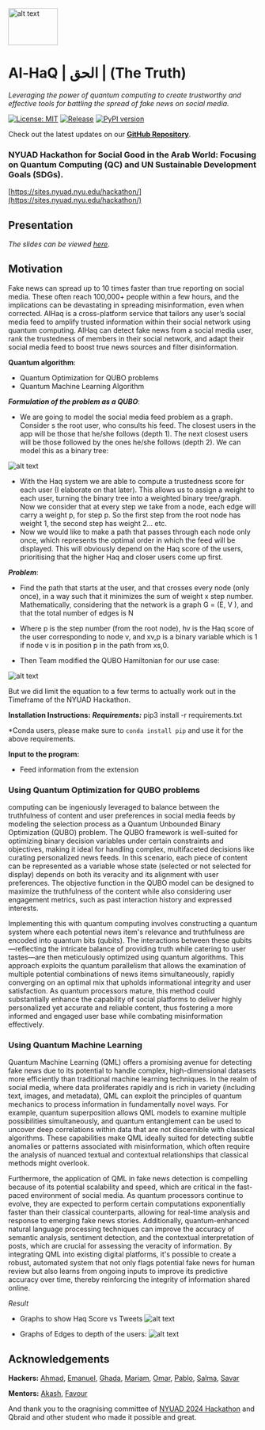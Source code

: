 <!-- <a href="url"><img src="https://github.com/Haq-Lense/Al-HaQ/blob/main/img/Al-HaQ%20logo%20white.png" allign="center" height="150" width="150" ></a>

[![Al-HaQ Logo](https://github.com/Haq-Lense/Al-HaQ/img/Al_HaQ_logo_white.png)](https://github.com/Haq-Lense/Al-HaQ) -->

<img src="./img/Al-HaQ_logo.png" alt="alt text" width="100" height="75"/>



# Al-HaQ | الحق | (The Truth)

_Leveraging the power of quantum computing to create trustworthy and effective tools for battling the spread of fake news on social media._

[![License: MIT](https://img.shields.io/badge/License-MIT-yellow.svg)](https://opensource.org/licenses/MIT)
[![Release](https://img.shields.io/github/release/Haq-Lense/Al-HaQ.svg?style=popout-square)](https://github.com/Haq-Lense/Al-HaQ/releases)
[![PyPI version](https://badge.fury.io/py/package-name.svg)](https://pypi.org/project/Al-HaQ/)


<!--[![](https://img.shields.io/pypi/dm/qatrah.svg?style=popout-square)](https://pypi.org/project/qatrah/)-->

Check out the latest updates on our [**GitHub Repository**](https://github.com/Haq-Lense/Al-HaQ).

### NYUAD Hackathon for Social Good in the Arab World: Focusing on Quantum Computing (QC) and UN Sustainable Development Goals (SDGs).

[https://sites.nyuad.nyu.edu/hackathon/](https://sites.nyuad.nyu.edu/hackathon/)

## Presentation

_The slides can be viewed [here](https://www.canva.com/design/DAGDmjJBkM8/WADayAoPQzvoAcPfsHyGAQ/view)._


## Motivation

Fake news can spread up to 10 times faster than true reporting on social media. These often reach 100,000+ people within a few hours, and the implications can be devastating in spreading misinformation, even when corrected. AlHaq is a cross-platform service that tailors any user’s social media feed to amplify trusted information within their social network using quantum computing. AlHaq can detect fake news from a social media user, rank the trustedness of members in their social network, and adapt their social media feed to boost true news sources and filter disinformation.

**Quantum algorithm**:

- Quantum Optimization for QUBO problems
- Quantum Machine Learning Algorithm

***Formulation of the problem as a QUBO***:
- We are going to model the social media feed problem as a graph. Consider s the root user, who consults his feed. The closest users in the app will be those that he/she follows (depth 1). The next closest users will be those followed by the ones he/she follows (depth 2). We can model this as a binary tree:

![alt text](./img/BinayTreeofNodeofUsers.png)

- With the Haq system we are able to compute a trustedness score for each user (I elaborate on that later). This allows us to assign a weight to each user, turning the binary tree into a weighted binary tree/graph. Now we consider that at every step we take from a node, each edge will carry a weight p, for step p. So the first step from the root node has weight 1, the second step has weight 2... etc. 
- Now we would like to make a path that passes through each node only once, which represents the optimal order in which the feed will be displayed. This will obviously depend on the Haq score of the users, prioritising that the higher Haq and closer users come up first.

***Problem***:
- Find the path that starts at the user, and that crosses every node (only once), in a way such that it minimizes the sum of weight x step number.
Mathematically, considering that the network is a graph G = (E, V ), and that the total number of edges is N


- Where p is the step number (from the root node), hv is the Haq score of the user corresponding to node v, and xv,p is a binary variable which is 1 if node v is in position p in the path from xs,0.

- Then Team modified the QUBO Hamiltonian for our use case:

![alt text](./img/qubo_implemetation.png)

But we did limit the equation to a few terms to actually work out in the Timeframe of the NYUAD Hackathon.


**Installation Instructions:**
**_Requirements:_**
pip3 install -r requirements.txt

\*Conda users, please make sure to `conda install pip` and use it for the above requirements.

**Input to the program:**

- Feed information from the extension

### Using Quantum Optimization for QUBO problems

 computing can be ingeniously leveraged to balance between the truthfulness of content and user preferences in social media feeds by modeling the selection process as a Quantum Unbounded Binary Optimization (QUBO) problem. The QUBO framework is well-suited for optimizing binary decision variables under certain constraints and objectives, making it ideal for handling complex, multifaceted decisions like curating personalized news feeds. In this scenario, each piece of content can be represented as a variable whose state (selected or not selected for display) depends on both its veracity and its alignment with user preferences. The objective function in the QUBO model can be designed to maximize the truthfulness of the content while also considering user engagement metrics, such as past interaction history and expressed interests.

Implementing this with quantum computing involves constructing a quantum system where each potential news item's relevance and truthfulness are encoded into quantum bits (qubits). The interactions between these qubits—reflecting the intricate balance of providing truth while catering to user tastes—are then meticulously optimized using quantum algorithms. This approach exploits the quantum parallelism that allows the examination of multiple potential combinations of news items simultaneously, rapidly converging on an optimal mix that upholds informational integrity and user satisfaction. As quantum processors mature, this method could substantially enhance the capability of social platforms to deliver highly personalized yet accurate and reliable content, thus fostering a more informed and engaged user base while combating misinformation effectively.

### Using Quantum Machine Learning

Quantum Machine Learning (QML) offers a promising avenue for detecting fake news due to its potential to handle complex, high-dimensional datasets more efficiently than traditional machine learning techniques. In the realm of social media, where data proliferates rapidly and is rich in variety (including text, images, and metadata), QML can exploit the principles of quantum mechanics to process information in fundamentally novel ways. For example, quantum superposition allows QML models to examine multiple possibilities simultaneously, and quantum entanglement can be used to uncover deep correlations within data that are not discernible with classical algorithms. These capabilities make QML ideally suited for detecting subtle anomalies or patterns associated with misinformation, which often require the analysis of nuanced textual and contextual relationships that classical methods might overlook.

Furthermore, the application of QML in fake news detection is compelling because of its potential scalability and speed, which are critical in the fast-paced environment of social media. As quantum processors continue to evolve, they are expected to perform certain computations exponentially faster than their classical counterparts, allowing for real-time analysis and response to emerging fake news stories. Additionally, quantum-enhanced natural language processing techniques can improve the accuracy of semantic analysis, sentiment detection, and the contextual interpretation of posts, which are crucial for assessing the veracity of information. By integrating QML into existing digital platforms, it's possible to create a robust, automated system that not only flags potential fake news for human review but also learns from ongoing inputs to improve its predictive accuracy over time, thereby reinforcing the integrity of information shared online.

*Result*

- Graphs to show Haq Score vs Tweets
![alt text](./img/haq_score.png)

- Graphs of Edges to depth of the users:
![alt text](./img/Edge_depth.png)



## Acknowledgements

**Hackers:**
[Ahmad](https://github.com/ahmad-sm02), [Emanuel](https://github.com/juniorGitH), [Ghada](https://github.com/ghadaalhajeri), [Mariam](https://github.com/mariam606), [Omar](https://github.com/Ellzo), [Pablo](https://github.com/qrodenas), [Salma](https://github.com/salmaAlsaghir), [Savar](https://github.com/SavarJ)

**Mentors:**
[Akash](https://github.com/akashkthkr), [Favour](https://github.com/favour-nerrise)

And thank you to the oragnising committee of [NYUAD 2024 Hackathon](https://sites.nyuad.nyu.edu/hackathon/) and Qbraid and other student who made it possible and great.
